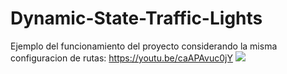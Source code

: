 # Dynamic-State-Traffic-Lights
Ejemplo del funcionamiento del proyecto considerando la misma configuracion de rutas:
https://youtu.be/caAPAvuc0jY
[![](https://markdown-videos.deta.dev/youtube/caAPAvuc0jY)](https://youtu.be/caAPAvuc0jY)
